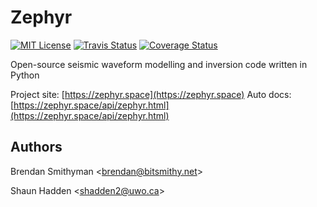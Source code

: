 # Zephyr

[![MIT License](https://img.shields.io/badge/license-MIT-blue.svg)](https://github.com/uwoseis/zephyr/blob/master/LICENSE)
[![Travis Status](https://travis-ci.org/uwoseis/zephyr.svg?branch=master)](https://travis-ci.org/uwoseis/zephyr)
[![Coverage Status](https://coveralls.io/repos/uwoseis/zephyr/badge.svg?branch=master&service=github)](https://coveralls.io/github/uwoseis/zephyr?branch=master)

Open-source seismic waveform modelling and inversion code written in Python

Project site: [https://zephyr.space](https://zephyr.space)
Auto docs: [https://zephyr.space/api/zephyr.html](https://zephyr.space/api/zephyr.html)

## Authors

Brendan Smithyman <[brendan@bitsmithy.net](mailto:brendan@bitsmithy.net)>

Shaun Hadden <[shadden2@uwo.ca](mailto:shadden2@uwo.ca)>
